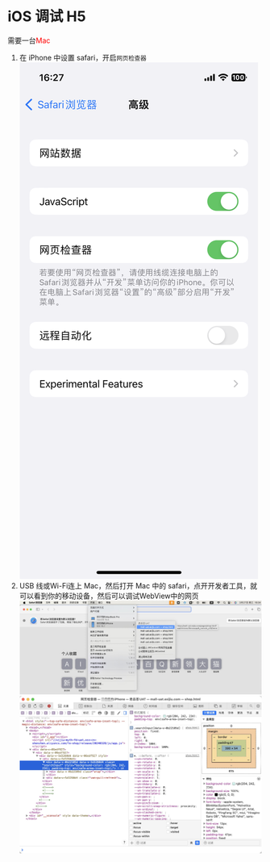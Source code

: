 # iOS 调试 H5

需要一台<font color=red>Mac</font>

1. 在 iPhone 中设置 safari，开启`网页检查器`
   ![](./assets//ios_iphone.PNG)
2. USB 线或Wi-Fi连上 Mac，然后打开 Mac 中的 safari，点开开发者工具，就可以看到你的移动设备，然后可以调试WebView中的网页
   ![](./assets/ios_safari.jpg)
   ![](./assets/ios_safari2.jpg)
